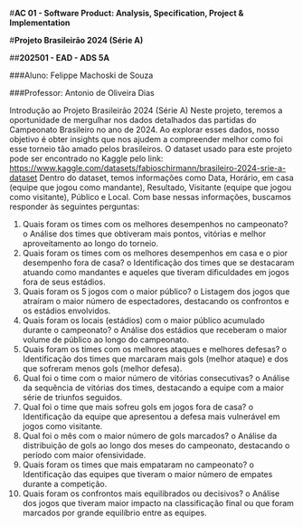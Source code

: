 #**AC 01 - Software Product: Analysis, Specification, Project & Implementation**

#**Projeto Brasileirão 2024 (Série A)**

##**202501 - EAD - ADS 5A**

###Aluno: Felippe Machoski de Souza

###Professor: Antonio de Oliveira Dias

Introdução ao Projeto Brasileirão 2024 (Série A)
Neste projeto, teremos a oportunidade de mergulhar nos dados detalhados das partidas do Campeonato Brasileiro no ano de 2024. Ao explorar esses dados, nosso objetivo é obter insights que nos ajudem a compreender melhor como foi esse torneio tão amado pelos brasileiros. O dataset usado para este projeto pode ser encontrado no Kaggle pelo link: https://www.kaggle.com/datasets/fabioschirmann/brasileiro-2024-srie-a-dataset
Dentro do dataset, temos informações como Data, Horário, em casa (equipe que jogou como mandante), Resultado, Visitante (equipe que jogou como visitante), Público e Local. Com base nessas informações, buscamos responder às seguintes perguntas:
1.	Quais foram os times com os melhores desempenhos no campeonato?
o	Análise dos times que obtiveram mais pontos, vitórias e melhor aproveitamento ao longo do torneio.
2.	Quais foram os times com os melhores desempenhos em casa e o pior desempenho fora de casa?
o	Identificação dos times que se destacaram atuando como mandantes e aqueles que tiveram dificuldades em jogos fora de seus estádios.
3.	Quais foram os 5 jogos com o maior público?
o	Listagem dos jogos que atraíram o maior número de espectadores, destacando os confrontos e os estádios envolvidos.
4.	Quais foram os locais (estádios) com o maior público acumulado durante o campeonato?
o	Análise dos estádios que receberam o maior volume de público ao longo do campeonato.
5.	Quais foram os times com os melhores ataques e melhores defesas?
o	Identificação dos times que marcaram mais gols (melhor ataque) e dos que sofreram menos gols (melhor defesa).
6.	Qual foi o time com o maior número de vitórias consecutivas?
o	Análise da sequência de vitórias dos times, destacando a equipe com a maior série de triunfos seguidos.
7.	Qual foi o time que mais sofreu gols em jogos fora de casa?
o	Identificação da equipe que apresentou a defesa mais vulnerável em jogos como visitante.
8.	Qual foi o mês com o maior número de gols marcados?
o	Análise da distribuição de gols ao longo dos meses do campeonato, destacando o período com maior ofensividade.
9.	Quais foram os times que mais empataram no campeonato?
o	Identificação das equipes que tiveram o maior número de empates durante a competição.
10.	Quais foram os confrontos mais equilibrados ou decisivos?
o	Análise dos jogos que tiveram maior impacto na classificação final ou que foram marcados por grande equilíbrio entre as equipes.

